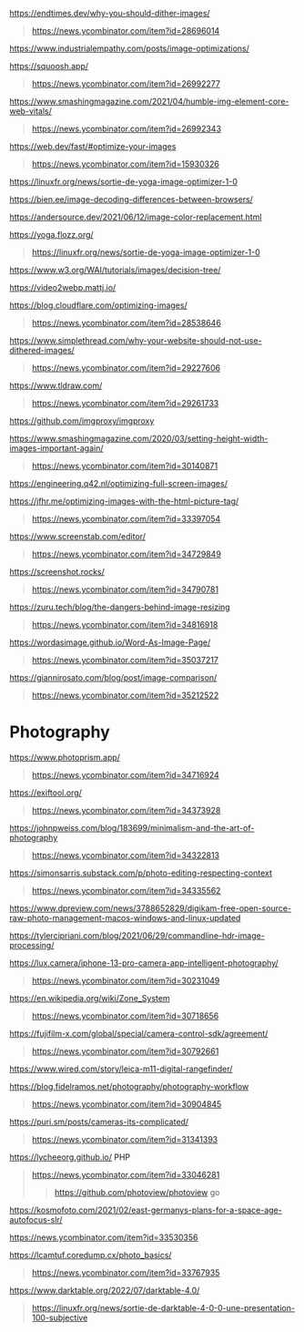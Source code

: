https://endtimes.dev/why-you-should-dither-images/
> https://news.ycombinator.com/item?id=28696014

https://www.industrialempathy.com/posts/image-optimizations/

https://squoosh.app/
> https://news.ycombinator.com/item?id=26992277

https://www.smashingmagazine.com/2021/04/humble-img-element-core-web-vitals/
> https://news.ycombinator.com/item?id=26992343

https://web.dev/fast/#optimize-your-images
> https://news.ycombinator.com/item?id=15930326

https://linuxfr.org/news/sortie-de-yoga-image-optimizer-1-0

https://bien.ee/image-decoding-differences-between-browsers/

https://andersource.dev/2021/06/12/image-color-replacement.html

https://yoga.flozz.org/
> https://linuxfr.org/news/sortie-de-yoga-image-optimizer-1-0

https://www.w3.org/WAI/tutorials/images/decision-tree/

https://video2webp.mattj.io/

https://blog.cloudflare.com/optimizing-images/
> https://news.ycombinator.com/item?id=28538646

https://www.simplethread.com/why-your-website-should-not-use-dithered-images/
> https://news.ycombinator.com/item?id=29227606

https://www.tldraw.com/
> https://news.ycombinator.com/item?id=29261733

https://github.com/imgproxy/imgproxy

https://www.smashingmagazine.com/2020/03/setting-height-width-images-important-again/
> https://news.ycombinator.com/item?id=30140871

https://engineering.q42.nl/optimizing-full-screen-images/

https://jfhr.me/optimizing-images-with-the-html-picture-tag/
> https://news.ycombinator.com/item?id=33397054

https://www.screenstab.com/editor/
> https://news.ycombinator.com/item?id=34729849

https://screenshot.rocks/
> https://news.ycombinator.com/item?id=34790781

https://zuru.tech/blog/the-dangers-behind-image-resizing
> https://news.ycombinator.com/item?id=34816918

https://wordasimage.github.io/Word-As-Image-Page/
> https://news.ycombinator.com/item?id=35037217

https://giannirosato.com/blog/post/image-comparison/
> https://news.ycombinator.com/item?id=35212522

# Photography
https://www.photoprism.app/
> https://news.ycombinator.com/item?id=34716924

https://exiftool.org/
> https://news.ycombinator.com/item?id=34373928

https://johnpweiss.com/blog/183699/minimalism-and-the-art-of-photography
> https://news.ycombinator.com/item?id=34322813

https://simonsarris.substack.com/p/photo-editing-respecting-context
> https://news.ycombinator.com/item?id=34335562

https://www.dpreview.com/news/3788652829/digikam-free-open-source-raw-photo-management-macos-windows-and-linux-updated

https://tylercipriani.com/blog/2021/06/29/commandline-hdr-image-processing/

https://lux.camera/iphone-13-pro-camera-app-intelligent-photography/
> https://news.ycombinator.com/item?id=30231049

https://en.wikipedia.org/wiki/Zone_System
> https://news.ycombinator.com/item?id=30718656

https://fujifilm-x.com/global/special/camera-control-sdk/agreement/
> https://news.ycombinator.com/item?id=30792661

https://www.wired.com/story/leica-m11-digital-rangefinder/

https://blog.fidelramos.net/photography/photography-workflow
> https://news.ycombinator.com/item?id=30904845

https://puri.sm/posts/cameras-its-complicated/
> https://news.ycombinator.com/item?id=31341393

https://lycheeorg.github.io/ PHP
> https://news.ycombinator.com/item?id=33046281
> > https://github.com/photoview/photoview go

https://kosmofoto.com/2021/02/east-germanys-plans-for-a-space-age-autofocus-slr/

https://news.ycombinator.com/item?id=33530356

https://lcamtuf.coredump.cx/photo_basics/
> https://news.ycombinator.com/item?id=33767935

https://www.darktable.org/2022/07/darktable-4.0/
> https://linuxfr.org/news/sortie-de-darktable-4-0-0-une-presentation-100-subjective